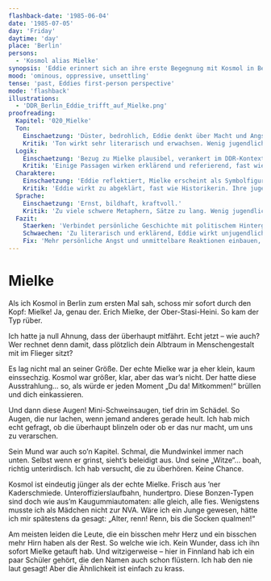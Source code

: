 ```yaml
---
flashback-date: '1985-06-04'
date: '1985-07-05'
day: 'Friday'
daytime: 'day'
place: 'Berlin'
persons:
  - 'Kosmol alias Mielke'
synopsis: 'Eddie erinnert sich an ihre erste Begegnung mit Kosmol in Berlin – sie nennt ihn sofort „Mielke“ wegen seiner bedrohlichen Ausstrahlung.'
mood: 'ominous, oppressive, unsettling'
tense: 'past, Eddies first-person perspective'
mode: 'flashback'
illustrations:
  - 'DDR_Berlin_Eddie_trifft_auf_Mielke.png'
proofreading:
  Kapitel: '020_Mielke'
  Ton:
    Einschaetzung: 'Düster, bedrohlich, Eddie denkt über Macht und Angst nach.'
    Kritik: 'Ton wirkt sehr literarisch und erwachsen. Wenig jugendliche Direktheit, Gefahr der Überhöhung.'
  Logik:
    Einschaetzung: 'Bezug zu Mielke plausibel, verankert im DDR-Kontext.'
    Kritik: 'Einige Passagen wirken erklärend und referierend, fast wie Geschichtsstunde. Könnte stärker aus Eddies unmittelbarer Sicht erzählt sein.'
  Charaktere:
    Einschaetzung: 'Eddie reflektiert, Mielke erscheint als Symbolfigur.'
    Kritik: 'Eddie wirkt zu abgeklärt, fast wie Historikerin. Ihre jugendliche Perspektive und Angst treten in den Hintergrund.'
  Sprache:
    Einschaetzung: 'Ernst, bildhaft, kraftvoll.'
    Kritik: 'Zu viele schwere Metaphern, Sätze zu lang. Wenig jugendliche Schnörkellosigkeit.'
  Fazit:
    Staerken: 'Verbindet persönliche Geschichte mit politischem Hintergrund, setzt starken Kontrast.'
    Schwaechen: 'Zu literarisch und erklärend, Eddie wirkt unjugendlich, Sprache überinszeniert.'
    Fix: 'Mehr persönliche Angst und unmittelbare Reaktionen einbauen, weniger Geschichtsreferat, Sprache straffen.'
---
```


# Mielke

Als ich Kosmol in Berlin zum ersten Mal sah, schoss mir sofort durch den Kopf:
Mielke! Ja, genau der. Erich Mielke, der Ober-Stasi-Heini. So kam der Typ rüber.

Ich hatte ja null Ahnung, dass der überhaupt mitfährt. Echt jetzt – wie auch?
Wer rechnet denn damit, dass plötzlich dein Albtraum in Menschengestalt mit im
Flieger sitzt?

Es lag nicht mal an seiner Größe. Der echte Mielke war ja eher klein, kaum
einssechzig. Kosmol war größer, klar, aber das war’s nicht. Der hatte diese
Ausstrahlung… so, als würde er jeden Moment „Du da! Mitkommen!“ brüllen und dich
einkassieren.

Und dann diese Augen! Mini-Schweinsaugen, tief drin im Schädel. So Augen, die
nur lachen, wenn jemand anderes gerade heult. Ich hab mich echt gefragt, ob die
überhaupt blinzeln oder ob er das nur macht, um uns zu verarschen.

Sein Mund war auch so’n Kapitel. Schmal, die Mundwinkel immer nach unten. Selbst
wenn er grinst, sieht’s beleidigt aus. Und seine „Witze“… boah, richtig
unterirdisch. Ich hab versucht, die zu überhören. Keine Chance.

Kosmol ist eindeutig jünger als der echte Mielke. Frisch aus ’ner Kaderschmiede.
Unteroffizierslaufbahn, hundertpro. Diese Bonzen-Typen sind doch wie aus’m
Kaugummiautomaten: alle gleich, alle fies. Wenigstens musste ich als Mädchen
nicht zur NVA. Wäre ich ein Junge gewesen, hätte ich mir spätestens da gesagt:
„Alter, renn! Renn, bis die Socken qualmen!“

Am meisten leiden die Leute, die ein bisschen mehr Herz und ein bisschen mehr
Hirn haben als der Rest. So welche wie ich. Kein Wunder, dass ich ihn sofort
Mielke getauft hab. Und witzigerweise – hier in Finnland hab ich ein paar
Schüler gehört, die den Namen auch schon flüstern. Ich hab den nie laut gesagt!
Aber die Ähnlichkeit ist einfach zu krass.
